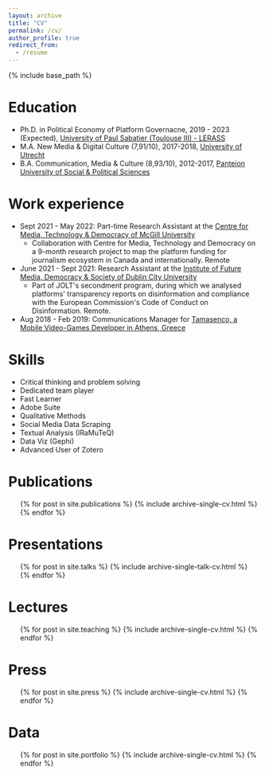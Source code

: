 ```yaml
---
layout: archive
title: "CV"
permalink: /cv/
author_profile: true
redirect_from:
  - /resume
---
```


{% include base_path %}

Education
======
* Ph.D. in Political Economy of Platform Governacne, 2019 - 2023 (Expected), [University of Paul Sabatier (Toulouse III) - LERASS](https://www.lerass.com)
* M.A. New Media & Digital Culture (7,91/10), 2017-2018, [University of Utrecht](https://www.uu.nl/en/masters/new-media-digital-culture)
* B.A. Communication, Media & Culture (8,93/10), 2012-2017, [Panteion University of Social & Political Sciences](https://cmc.panteion.gr/en/)

Work experience
======
* Sept 2021 - May 2022: Part-time Research Assistant at the [Centre for Media, Technology & Democracy of McGill University](https://www.mediatechdemocracy.com)
  * Collaboration with Centre for Media, Technology and Democracy on a 9-month research project to map the platform funding for journalism ecosystem in Canada and internationally. Remote
* June 2021 - Sept 2021: Research Assistant at the [Institute of Future Media, Democracy & Society of Dublin City University](https://fujomedia.eu)
  * Part of JOLT's secondment program, during which we analysed platforms' transparency reports on disinformation and compliance with the European Commission's Code of Conduct on Disinformation. Remote.
* Aug 2018 - Feb 2019: Communications Manager for [Tamasenco, a Mobile Video-Games Developer in Athens, Greece](https://tamasenco.com)
  
Skills
======
* Critical thinking and problem solving
* Dedicated team player
* Fast Learner
* Adobe Suite
* Qualitative Methods
* Social Media Data Scraping
* Textual Analysis (IRaMuTeQ)
* Data Viz (Gephi)
* Advanced User of Zotero

Publications
======
  <ul>{% for post in site.publications %}
    {% include archive-single-cv.html %}
  {% endfor %}</ul>
  
Presentations
======
  <ul>{% for post in site.talks %}
    {% include archive-single-talk-cv.html %}
  {% endfor %}</ul>
  
Lectures
======
  <ul>{% for post in site.teaching %}
    {% include archive-single-cv.html %}
  {% endfor %}</ul>

Press
======
  <ul>{% for post in site.press %}
    {% include archive-single-cv.html %}
  {% endfor %}</ul>

Data
======
  <ul>{% for post in site.portfolio %}
    {% include archive-single-cv.html %}
  {% endfor %}</ul>
